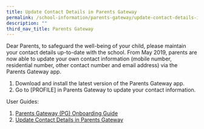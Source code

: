 ```yaml
---
title: Update Contact Details in Parents Gateway
permalink: /school-information/parents-gateway/update-contact-details-in-parents-gateway/
description: ""
third_nav_title: Parents Gateway
---
```



Dear Parents, to safeguard the well-being of your child, please maintain your contact details up-to-date with the school. From May 2019, parents are now able to update your own contact information (mobile number, residential number, other contact number and email address) via the Parents Gateway app.

1.  Download and install the latest version of the Parents Gateway app.
2.  Go to \[PROFILE\] in Parents Gateway to update your contact information.

User Guides:

1.  [Parents Gateway (PG) Onboarding Guide](/files/01-Parents-Gateway-PG-Onboarding-Guide.pdf)
2.  [Update Contact Details in Parents Gateway](/files/03-Update-Contact-Details-in-Parents-Gateway.pdf)